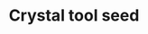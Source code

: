 ---
layout: item
title: Crystal tool seed
item-id: 23953
datatable: true
id: 23953
name: "Crystal tool seed"
members: true
lowalch: 200000
highalch: 300000
examine: "A seed to be sung into the best tools of the craft."
monsters:
  - id: 9049
    name: "Zalcano"
    members: true
    combat_level: 336
    wiki_url: "https://oldschool.runescape.wiki/w/Zalcano"
    drops:
      - quantity: "1"
        rarity: 0.005
    image: "https://oldschool.runescape.wiki/images/3/30/Zalcano.png?6244d"
---